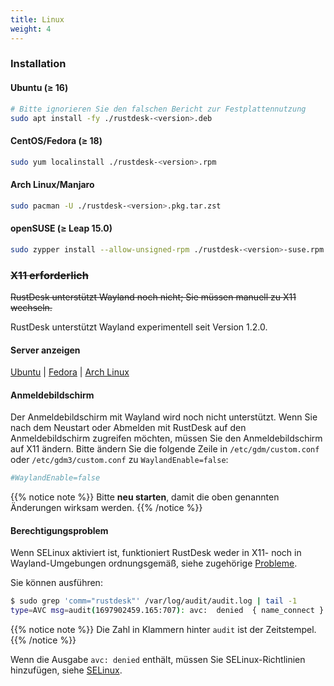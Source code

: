 ```yaml
---
title: Linux
weight: 4
---
```


### Installation

#### Ubuntu (≥ 16)

```sh
# Bitte ignorieren Sie den falschen Bericht zur Festplattennutzung
sudo apt install -fy ./rustdesk-<version>.deb
```

#### CentOS/Fedora (≥ 18)

```sh
sudo yum localinstall ./rustdesk-<version>.rpm
```

#### Arch Linux/Manjaro

```sh
sudo pacman -U ./rustdesk-<version>.pkg.tar.zst
```

#### openSUSE (≥ Leap 15.0)

```sh
sudo zypper install --allow-unsigned-rpm ./rustdesk-<version>-suse.rpm
```

### ~~X11 erforderlich~~
~~RustDesk unterstützt Wayland noch nicht; Sie müssen manuell zu X11 wechseln.~~

RustDesk unterstützt Wayland experimentell seit Version 1.2.0.

#### Server anzeigen

[Ubuntu](https://askubuntu.com/questions/1260142/ubuntu-set-default-login-desktop) | 
[Fedora](https://docs.fedoraproject.org/en-US/quick-docs/configuring-xorg-as-default-gnome-session/) | 
[Arch Linux](https://bbs.archlinux.org/viewtopic.php?id=218319)

#### Anmeldebildschirm

Der Anmeldebildschirm mit Wayland wird noch nicht unterstützt. Wenn Sie nach dem Neustart oder Abmelden mit RustDesk auf den Anmeldebildschirm zugreifen möchten, müssen Sie den Anmeldebildschirm auf X11 ändern. Bitte ändern Sie die folgende Zeile in `/etc/gdm/custom.conf` oder `/etc/gdm3/custom.conf` zu `WaylandEnable=false`:

```ini
#WaylandEnable=false
```

{{% notice note %}}
Bitte **neu starten**, damit die oben genannten Änderungen wirksam werden.
{{% /notice %}}

#### Berechtigungsproblem

Wenn SELinux aktiviert ist, funktioniert RustDesk weder in X11- noch in Wayland-Umgebungen ordnungsgemäß, siehe zugehörige [Probleme](https://github.com/search?q=repo%3Arustdesk%2Frustdesk+SElinux&type=issues).

Sie können ausführen:

```sh
$ sudo grep 'comm="rustdesk"' /var/log/audit/audit.log | tail -1
type=AVC msg=audit(1697902459.165:707): avc:  denied  { name_connect } for  pid=31346 comm="rustdesk" dest=53330 scontext=system_u:system_r:init_t:s0 tcontext=system_u:object_r:ephemeral_port_t:s0 tclass=tcp_socket permissive=0
```

{{% notice note %}}
Die Zahl in Klammern hinter `audit` ist der Zeitstempel.
{{% /notice %}}

Wenn die Ausgabe `avc: denied` enthält, müssen Sie SELinux-Richtlinien hinzufügen, siehe [SELinux](https://rustdesk.com/docs/de/client/linux/selinux/).
